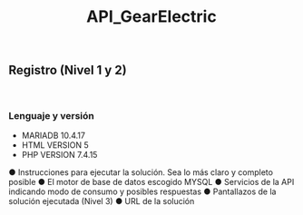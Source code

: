 <H1 align="center"> API_GearElectric </H1>
<br>
<h2 align="left">Registro (Nivel 1 y 2) </h2>
<br>
<h3>Lenguaje y versión</h3>

* MARIADB 10.4.17
* HTML VERSION 5
* PHP VERSION 7.4.15

● Instrucciones para ejecutar la solución. Sea lo más claro y completo posible
● El motor de base de datos escogido
MYSQL
● Servicios de la API indicando modo de consumo y posibles respuestas
● Pantallazos de la solución ejecutada
(Nivel 3)
● URL de la solución
